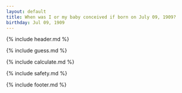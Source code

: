 ```yaml
---
layout: default
title: When was I or my baby conceived if born on July 09, 1909?
birthday: Jul 09, 1909
---
```


{% include header.md %}

{% include guess.md %}

{% include calculate.md %}

{% include safety.md %}

{% include footer.md %}



